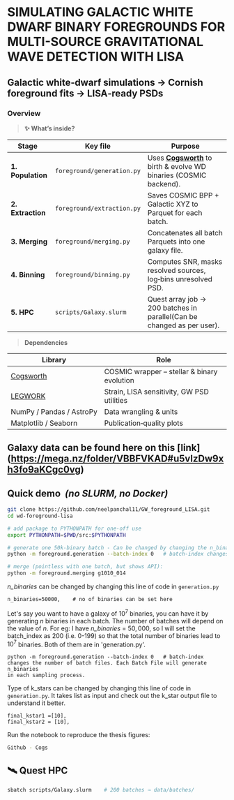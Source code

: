 # SIMULATING GALACTIC WHITE DWARF BINARY FOREGROUNDS FOR MULTI-SOURCE GRAVITATIONAL WAVE DETECTION WITH LISA
## Galactic white‑dwarf simulations → Cornish foreground fits → LISA‑ready PSDs
### Overview

> **✨ What’s inside?**

| Stage  | Key file | Purpose |
|--------|----------|---------|
| **1. Population** | `foreground/generation.py` | Uses [**Cogsworth**](https://cogsworth.readthedocs.io/en/latest/index.html) to birth & evolve WD binaries (COSMIC backend). |
| **2. Extraction** | `foreground/extraction.py` | Saves COSMIC BPP + Galactic XYZ to Parquet for each batch. |
| **3. Merging** | `foreground/merging.py` | Concatenates all batch Parquets into one galaxy file. |
| **4. Binning** | `foreground/binning.py` | Computes SNR, masks resolved sources, log‑bins unresolved PSD. |
| **5. HPC** | `scripts/Galaxy.slurm` | Quest array job → 200 batches in parallel(Can be changed as per user). |

> **Dependencies**

| Library | Role                   |
|---------|------------------------|
| [Cogsworth](https://cogsworth.readthedocs.io/en/latest/index.html) | COSMIC wrapper – stellar & binary evolution |
| [LEGWORK](https://legwork.readthedocs.io/en/latest/index.html)  | Strain, LISA sensitivity, GW PSD utilities |
| NumPy / Pandas / AstroPy | Data wrangling & units |
| Matplotlib / Seaborn | Publication‑quality plots |

## Galaxy data can be found here on this [link] (https://mega.nz/folder/VBBFVKAD#u5vlzDw9xh3fo9aKCgc0vg)

## Quick demo  *(no SLURM, no Docker)*

```bash
git clone https://github.com/neelpanchal11/GW_foreground_LISA.git
cd wd-foreground-lisa

# add package to PYTHONPATH for one‑off use
export PYTHONPATH=$PWD/src:$PYTHONPATH

# generate one 50k-binary batch - Can be changed by changing the n_binaries in generation.py
python -m foreground.generation --batch-index 0   # batch-index changes the number of batch files. Each Batch File will generate n_binaries

# merge (pointless with one batch, but shows API):
python -m foreground.merging g1010_014

````
*n_binaries* can be changed by changing this line of code in ```generation.py```
````
n_binaries=50000,    # no of binaries can be set here
````

Let's say you want to have a galaxy of $10^7$ binaries, you can have it by generating $n$ binaries in each batch. The number of batches will depend on the value of $n$. For eg: I have *n_binaries* = $50,000$, so I will set the batch_index as 200 (i.e. 0-199) so that the total number of binaries lead to $10^7$ binaries. Both of them are in 'generation.py'.
````
python -m foreground.generation --batch-index 0   # batch-index changes the number of batch files. Each Batch File will generate n_binaries
in each sampling process.
````


Type of k_stars can be changed by changing this line of code in ```generation.py```. It takes list as input and check out the k_star output file to understand it better.
````
final_kstar1 =[10], 
final_kstar2 = [10],
````

Run the notebook to reproduce the thesis figures:

```bash
Github - Cogs
```

## 🛰️ Quest HPC

```bash
sbatch scripts/Galaxy.slurm    # 200 batches → data/batches/
```
